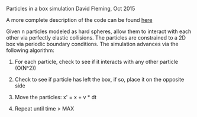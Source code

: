 Particles in a box simulation
David Fleming, Oct 2015

A more complete description of the code can be found [here](code_latex_desc/particle_in_a_box_description.pdf)

Given n particles modeled as hard spheres, allow them to interact with each other via perfectly elastic collisions.  The particles are constrained to a 2D box via periodic boundary conditions.  The simulation advances via the following algorithm:

1) For each particle, check to see if it interacts with any other particle (O(N^2))

2) Check to see if particle has left the box, if so, place it on the opposite side

3) Move the particles: x' = x + v * dt

4) Repeat until time > MAX
